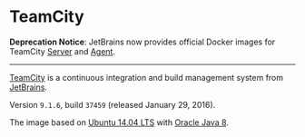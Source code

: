 # TeamCity

**Deprecation Notice**: JetBrains now provides official Docker images for TeamCity [Server](https://hub.docker.com/r/jetbrains/teamcity-server/) and [Agent](https://hub.docker.com/r/jetbrains/teamcity-agent/).

---

[TeamCity](https://jetbrains.com/teamcity/) is a continuous integration and build management system from [JetBrains](https://jetbrains.com/).

Version `9.1.6`, build `37459` (released January 29, 2016).

The image based on [Ubuntu 14.04 LTS](https://registry.hub.docker.com/u/esycat/java/) with [Oracle Java 8](https://registry.hub.docker.com/u/esycat/java/).
